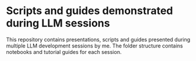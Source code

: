 # Scripts and guides demonstrated during LLM sessions
This repository contains presentations, scripts and guides presented during multiple LLM development sessions by me. 
The folder structure contains notebooks and tutorial guides for each session.
